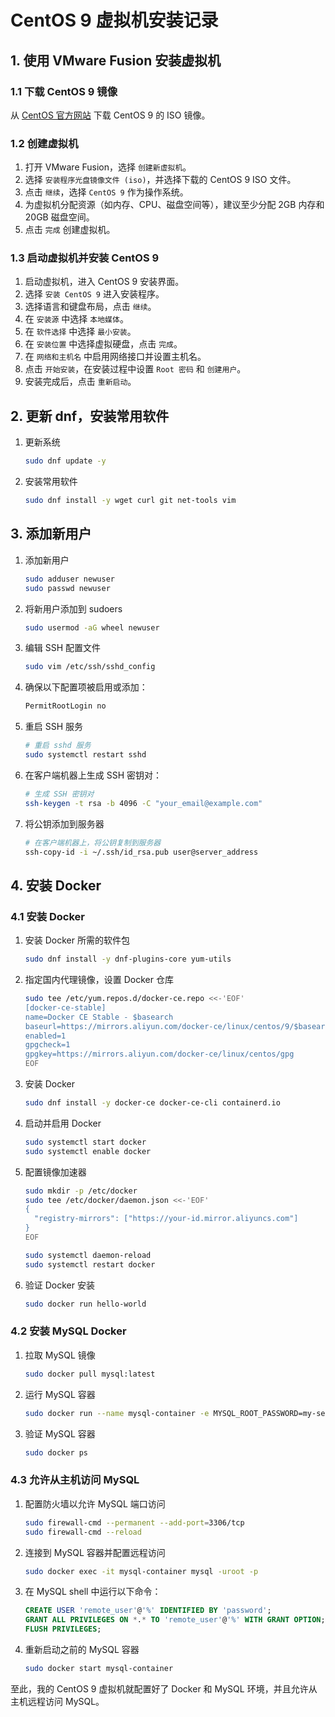 # CentOS 9 虚拟机安装记录

## 1. 使用 VMware Fusion 安装虚拟机

### 1.1 下载 CentOS 9 镜像

从 [CentOS 官方网站](https://www.centos.org/download/) 下载 CentOS 9 的 ISO 镜像。

### 1.2 创建虚拟机

1. 打开 VMware Fusion，选择 `创建新虚拟机`。
2. 选择 `安装程序光盘镜像文件 (iso)`，并选择下载的 CentOS 9 ISO 文件。
3. 点击 `继续`，选择 `CentOS 9` 作为操作系统。
4. 为虚拟机分配资源（如内存、CPU、磁盘空间等），建议至少分配 2GB 内存和 20GB 磁盘空间。
5. 点击 `完成` 创建虚拟机。

### 1.3 启动虚拟机并安装 CentOS 9

1. 启动虚拟机，进入 CentOS 9 安装界面。
2. 选择 `安装 CentOS 9` 进入安装程序。
3. 选择语言和键盘布局，点击 `继续`。
4. 在 `安装源` 中选择 `本地媒体`。
5. 在 `软件选择` 中选择 `最小安装`。
6. 在 `安装位置` 中选择虚拟硬盘，点击 `完成`。
7. 在 `网络和主机名` 中启用网络接口并设置主机名。
8. 点击 `开始安装`，在安装过程中设置 `Root 密码` 和 `创建用户`。
9. 安装完成后，点击 `重新启动`。

## 2. 更新 dnf，安装常用软件

1. 更新系统

   ```sh
   sudo dnf update -y
   ```

2. 安装常用软件

   ```sh
   sudo dnf install -y wget curl git net-tools vim
   ```

## 3. 添加新用户

1. 添加新用户

   ```sh
   sudo adduser newuser
   sudo passwd newuser
   ```

2. 将新用户添加到 sudoers

   ```sh
   sudo usermod -aG wheel newuser
   ```

3. 编辑 SSH 配置文件

   ```sh
   sudo vim /etc/ssh/sshd_config
   ```

4. 确保以下配置项被启用或添加：

   ```sh
   PermitRootLogin no
   ```

5. 重启 SSH 服务

   ```sh
   # 重启 sshd 服务
   sudo systemctl restart sshd
   ```

6. 在客户端机器上生成 SSH 密钥对：

   ```sh
   # 生成 SSH 密钥对
   ssh-keygen -t rsa -b 4096 -C "your_email@example.com"
   ```

7. 将公钥添加到服务器

   ```sh
   # 在客户端机器上，将公钥复制到服务器
   ssh-copy-id -i ~/.ssh/id_rsa.pub user@server_address
   ```

## 4. 安装 Docker

### 4.1 安装 Docker

1. 安装 Docker 所需的软件包

   ```sh
   sudo dnf install -y dnf-plugins-core yum-utils
   ```

2. 指定国内代理镜像，设置 Docker 仓库

   ```sh
   sudo tee /etc/yum.repos.d/docker-ce.repo <<-'EOF'
   [docker-ce-stable]
   name=Docker CE Stable - $basearch
   baseurl=https://mirrors.aliyun.com/docker-ce/linux/centos/9/$basearch/stable
   enabled=1
   gpgcheck=1
   gpgkey=https://mirrors.aliyun.com/docker-ce/linux/centos/gpg
   EOF
   ```

3. 安装 Docker

   ```sh
   sudo dnf install -y docker-ce docker-ce-cli containerd.io
   ```

4. 启动并启用 Docker

   ```sh
   sudo systemctl start docker
   sudo systemctl enable docker
   ```

5. 配置镜像加速器

   ```sh
   sudo mkdir -p /etc/docker
   sudo tee /etc/docker/daemon.json <<-'EOF'
   {
     "registry-mirrors": ["https://your-id.mirror.aliyuncs.com"]
   }
   EOF
   
   sudo systemctl daemon-reload
   sudo systemctl restart docker
   ```

6. 验证 Docker 安装

   ```sh
   sudo docker run hello-world
   ```

### 4.2 安装 MySQL Docker

1. 拉取 MySQL 镜像

   ```sh
   sudo docker pull mysql:latest
   ```

2. 运行 MySQL 容器

   ```sh
   sudo docker run --name mysql-container -e MYSQL_ROOT_PASSWORD=my-secret-pw -d -p 3306:3306 mysql:latest
   ```

3. 验证 MySQL 容器

   ```sh
   sudo docker ps
   ```

### 4.3 允许从主机访问 MySQL

1. 配置防火墙以允许 MySQL 端口访问

   ```sh
   sudo firewall-cmd --permanent --add-port=3306/tcp
   sudo firewall-cmd --reload
   ```

2. 连接到 MySQL 容器并配置远程访问

   ```sh
   sudo docker exec -it mysql-container mysql -uroot -p
   ```

3. 在 MySQL shell 中运行以下命令：

   ```sql
   CREATE USER 'remote_user'@'%' IDENTIFIED BY 'password';
   GRANT ALL PRIVILEGES ON *.* TO 'remote_user'@'%' WITH GRANT OPTION;
   FLUSH PRIVILEGES;
   ```

4. 重新启动之前的 MySQL 容器

   ```sh
   sudo docker start mysql-container
   ```

至此，我的 CentOS 9 虚拟机就配置好了 Docker 和 MySQL 环境，并且允许从主机远程访问 MySQL。
